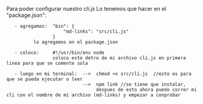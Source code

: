 
Para poder configurar nuestro cli.js
Lo tenemos que hacer en el "package.json":

       - agregamos:  "bin": {
                         "md-links": "src/cli.js"
                     }
              lo agregamos en el package.json
       
       - coloco:     #!/usr/bin/env node
                     coloco esto detro de mi archivo cli.js en primera linea para que se comente sola

       - luego en mi terminal:  -->  chmod +x src/cli.js  //esto es para que se pueda ejecutar o leer 
                                -->  npm link //se tiene que instalar,
                                     despues de esto ahora puedo correr mi cli con el nombre de mi archivo (md-links) y empezar a conprobar 